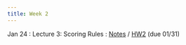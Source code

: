 ```yaml
---
title: Week 2
---
```


Jan 24
: Lecture 3: Scoring Rules 
   : [Notes](https://forecasting.quarto.pub/book/scoring-rules.html)  / [HW2](/assets/hw2.pdf) (due 01/31)

<!-- Jan 26 -->
<!-- : Lecture 4: Estimation -->
<!--     : [Notes](/lectures/lec4-estimation) -->   

<!-- Jan 28 -->
<!-- : Discussion 2: Estimation -->
<!--     :  [Discussion Worksheet](https://docs.google.com/document/d/1qAi5OVGwhKOt7-EP0IYcSW5B8bW9fhiohmzgmSESqpQ/edit?usp=sharing) -->
